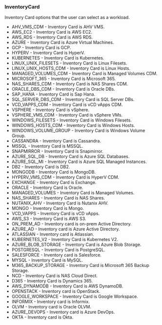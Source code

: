 ### InventoryCard
Inventory Card options that the user can select as a workload.

- AHV_VMS_CDM - Inventory Card is AHV VMS.
- AWS_EC2 - Inventory Card is AWS EC2.
- AWS_RDS - Inventory Card is AWS RDS.
- AZURE - Inventory Card is Azure Virtual Machines.
- GCP - Inventory Card is GCP.
- HYPERV - Inventory Card is HyperV.
- KUBERNETES - Inventory Card is Kubernetes.
- LINUX_UNIX_FILESETS - Inventory Card is Linux Filesets.
- LINUX_UNIX_HOSTS_CDM - Inventory Card is Linux Hosts.
- MANAGED_VOLUMES_CDM - Inventory Card is Managed Volumes CDM.
- MICROSOFT_365 - Inventory Card is Microsoft 365.
- NAS_SHARES_CDM - Inventory Card is NAS Shares CDM.
- ORACLE_DBS_CDM - Inventory Card is Oracle DBs.
- SAP_HANA - Inventory Card is Sap Hana.
- SQL_SERVER_DBS_CDM - Inventory Card is SQL Server DBs.
- VCD_VAPPS_CDM - Inventory Card is vCD vApps CDM.
- VSPHERE - Inventory Card is vSphere.
- VSPHERE_VMS_CDM - Inventory Card is vSphere VMs.
- WINDOWS_FILESETS - Inventory Card is Windows Filesets.
- WINDOWS_HOSTS_CDM - Inventory Card is Windows Hosts.
- WINDOWS_VOLUME_GROUP - Inventory Card is Windows Volume Group.
- CASSANDRA - Inventory Card is Cassandra.
- MSSQL - Inventory Card is MSSQL.
- SNAPMIRROR - Inventory Card is Snapmirror.
- AZURE_SQL_DB - Inventory Card is Azure SQL Databases.
- AZURE_SQL_MI - Inventory Card is Azure SQL Managed Instances.
- DB2 - Inventory Card is DB2.
- MONGODB - Inventory Card is MongoDB.
- HYPERV_VMS_CDM - Inventory Card is HyperV CDM.
- EXCHANGE - Inventory Card is Exchange.
- ORACLE - Inventory Card is Oracle.
- MANAGED_VOLUMES - Inventory Card is Managed Volumes.
- NAS_SHARES - Inventory Card is NAS Shares.
- NUTANIX_AHV - Inventory Card is Nutanix AHV.
- MONGO - Inventory Card is Mongo.
- VCD_VAPPS - Inventory Card is vCD vApps.
- AWS_S3 - Inventory Card is AWS S3.
- ON_PREM_AD - Inventory card is on-prem Active Directory.
- AZURE_AD - Inventory card is Azure Active Directory.
- ATLASSIAN - Inventory card is Atlassian.
- KUBERNETES_V2 - Inventory Card is Kubernetes V2.
- AZURE_BLOB_STORAGE - Inventory Card is Azure Blob Storage.
- POSTGRESQL - Inventory Card is PostgreSQL.
- SALESFORCE - Inventory card is Salesforce.
- MYSQL - Inventory Card is MySQL.
- M365_BACKUP_STORAGE - Inventory Card is Microsoft 365 Backup Storage.
- NCD - Inventory Card is NAS Cloud Direct.
- D365 - Inventory Card is Dynamics 365.
- AWS_DYNAMODB - Inventory Card is AWS DynamoDB.
- OPENSTACK - Inventory card is OpenStack.
- GOOGLE_WORKSPACE - Inventory Card is Google Workspace.
- INFORMIX - Inventory card is Informix.
- OLVM - Inventory card is Oracle OLVM.
- AZURE_DEVOPS - Inventory card is Azure DevOps.
- OKTA - Inventory card is Okta.
